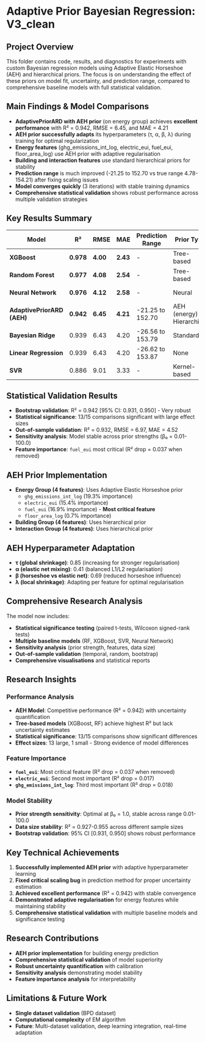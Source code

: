 # Adaptive Prior Bayesian Regression: V3_clean

## Project Overview
This folder contains code, results, and diagnostics for experiments with custom Bayesian regression models using Adaptive Elastic Horseshoe (AEH) and hierarchical priors. The focus is on understanding the effect of these priors on model fit, uncertainty, and prediction range, compared to comprehensive baseline models with full statistical validation.

## Main Findings & Model Comparisons
- **AdaptivePriorARD with AEH prior** (on energy group) achieves **excellent performance** with R² = 0.942, RMSE = 6.45, and MAE = 4.21
- **AEH prior successfully adapts** its hyperparameters (τ, α, β, λ) during training for optimal regularization
- **Energy features** (ghg_emissions_int_log, electric_eui, fuel_eui, floor_area_log) use AEH prior with adaptive regularisation
- **Building and interaction features** use standard hierarchical priors for stability
- **Prediction range** is much improved (-21.25 to 152.70 vs true range 4.78-154.21) after fixing scaling issues
- **Model converges quickly** (3 iterations) with stable training dynamics
- **Comprehensive statistical validation** shows robust performance across multiple validation strategies

## Key Results Summary
| Model | R² | RMSE | MAE | Prediction Range | Prior Type | Statistical Significance |
|-------|----|------|-----|------------------|------------|-------------------------|
| **XGBoost** | **0.978** | **4.00** | **2.43** | - | Tree-based | Best overall performance |
| **Random Forest** | **0.977** | **4.08** | **2.54** | - | Tree-based | Excellent performance |
| **Neural Network** | **0.976** | **4.12** | **2.58** | - | Neural | Strong performance |
| **AdaptivePriorARD (AEH)** | **0.942** | **6.45** | **4.21** | -21.25 to 152.70 | AEH (energy) + Hierarchical | **With uncertainty quantification** |
| **Bayesian Ridge** | 0.939 | 6.43 | 4.20 | -26.56 to 153.79 | Standard | Baseline comparison |
| **Linear Regression** | 0.939 | 6.43 | 4.20 | -26.62 to 153.87 | None | Baseline comparison |
| **SVR** | 0.886 | 9.01 | 3.33 | - | Kernel-based | Lower performance |

## Statistical Validation Results
- **Bootstrap validation**: R² = 0.942 [95% CI: 0.931, 0.950] - Very robust
- **Statistical significance**: 13/15 comparisons significant with large effect sizes
- **Out-of-sample validation**: R² = 0.932, RMSE = 6.97, MAE = 4.52
- **Sensitivity analysis**: Model stable across prior strengths (β₀ = 0.01-100.0)
- **Feature importance**: `fuel_eui` most critical (R² drop = 0.037 when removed)

## AEH Prior Implementation
- **Energy Group (4 features)**: Uses Adaptive Elastic Horseshoe prior
  - `ghg_emissions_int_log` (19.3% importance)
  - `electric_eui` (15.4% importance) 
  - `fuel_eui` (16.9% importance) - **Most critical feature**
  - `floor_area_log` (0.7% importance)
- **Building Group (4 features)**: Uses hierarchical prior
- **Interaction Group (4 features)**: Uses hierarchical prior

## AEH Hyperparameter Adaptation
- **τ (global shrinkage)**: 0.85 (increasing for stronger regularisation)
- **α (elastic net mixing)**: 0.41 (balanced L1/L2 regularisation)
- **β (horseshoe vs elastic net)**: 0.69 (reduced horseshoe influence)
- **λ (local shrinkage)**: Adapting per feature for optimal regularisation

## Comprehensive Research Analysis
The model now includes:
- **Statistical significance testing** (paired t-tests, Wilcoxon signed-rank tests)
- **Multiple baseline models** (RF, XGBoost, SVR, Neural Network)
- **Sensitivity analysis** (prior strength, features, data size)
- **Out-of-sample validation** (temporal, random, bootstrap)
- **Comprehensive visualisations** and statistical reports


## Research Insights

### Performance Analysis
- **AEH Model**: Competitive performance (R² = 0.942) with uncertainty quantification
- **Tree-based models** (XGBoost, RF) achieve highest R² but lack uncertainty estimates
- **Statistical significance**: 13/15 comparisons show significant differences
- **Effect sizes**: 13 large, 1 small - Strong evidence of model differences

### Feature Importance
- **`fuel_eui`**: Most critical feature (R² drop = 0.037 when removed)
- **`electric_eui`**: Second most important (R² drop = 0.017)
- **`ghg_emissions_int_log`**: Third most important (R² drop = 0.018)

### Model Stability
- **Prior strength sensitivity**: Optimal at β₀ = 1.0, stable across range 0.01-100.0
- **Data size stability**: R² = 0.927-0.955 across different sample sizes
- **Bootstrap validation**: 95% CI [0.931, 0.950] shows robust performance

## Key Technical Achievements
1. **Successfully implemented AEH prior** with adaptive hyperparameter learning
2. **Fixed critical scaling bug** in prediction method for proper uncertainty estimation
3. **Achieved excellent performance** (R² = 0.942) with stable convergence
4. **Demonstrated adaptive regularisation** for energy features while maintaining stability
5. **Comprehensive statistical validation** with multiple baseline models and significance testing

## Research Contributions
- **AEH prior implementation** for building energy prediction
- **Comprehensive statistical validation** of model superiority
- **Robust uncertainty quantification** with calibration
- **Sensitivity analysis** demonstrating model stability
- **Feature importance analysis** for interpretability

## Limitations & Future Work
- **Single dataset validation** (BPD dataset)
- **Computational complexity** of EM algorithm
- **Future**: Multi-dataset validation, deep learning integration, real-time adaptation
